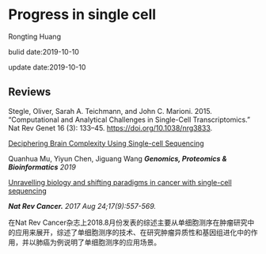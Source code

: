 # Progress in single cell
Rongting Huang

bulid date:2019-10-10

update date:2019-10-10
## Reviews
Stegle, Oliver, Sarah A. Teichmann, and John C. Marioni. 2015. “Computational and Analytical Challenges in Single-Cell Transcriptomics.” Nat Rev Genet 16 (3): 133–45. https://doi.org/10.1038/nrg3833.

[Deciphering Brain Complexity Using Single-cell Sequencing](https://doi.org/10.1016/j.gpb.2018.07.007)

Quanhua Mu, Yiyun Chen, Jiguang Wang
***Genomics, Proteomics & Bioinformatics** 2019*

[Unravelling biology and shifting paradigms in cancer with single-cell sequencing](https://www.nature.com/articles/nrc.2017.58)

***Nat Rev Cancer.** 2017 Aug 24;17(9):557-569.*

在Nat Rev Cancer杂志上2018.8月份发表的综述主要从单细胞测序在肿瘤研究中的应用来展开，综述了单细胞测序的技术、在研究肿瘤异质性和基因组进化中的作用，并以肺癌为例说明了单细胞测序的应用场景。
